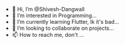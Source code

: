 - 👋 Hi, I’m @Shivesh-Dangwall
- 👀 I’m interested in Programming...
- 🌱 I’m currently learning Flutter, Ik it's bad...
- 💞️ I’m looking to collaborate on projects...
- 📫 How to reach me, don't ...

<!---
Shivesh-Dangwall/Shivesh-Dangwall is a ✨ special ✨ repository because its `README.md` (this file) appears on your GitHub profile.
You can click the Preview link to take a look at your changes.
--->

